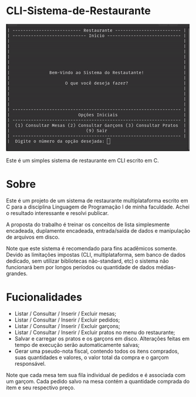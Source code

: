 # CLI-Sistema-de-Restaurante
![captura de tela animada](animated_screenshot.gif)

Este é um simples sistema de restaurante em CLI escrito em C.

# Sobre
Este é um projeto de um sistema de restaurante multiplataforma escrito em C para a disciplina Linguagem de Programação I de minha faculdade. Achei o resultado interessante e resolvi publicar.

A proposta do trabalho é treinar os conceitos de lista simplesmente encadeada, duplamente encadeada, entrada/saída de dados e manipulação de arquivos em disco.

Note que este sistema é recomendado para fins acadêmicos somente. Devido as limitações impostas (CLI, multiplataforma, sem banco de dados dedicado, sem utilizar bibliotecas não-standard, etc) o sistema não funcionará bem por longos períodos ou quantidade de dados médias-grandes.

# Fucionalidades
- Listar / Consultar / Inserir / Excluir mesas;
- Listar / Consultar / Inserir / Excluir pedidos;
- Listar / Consultar / Inserir / Excluir garçons;
- Listar / Consultar / Inserir / Excluir pratos no menu do restaurante;
- Salvar e carregar os pratos e os garçons em disco. Alterações feitas em tempo de execução serão automaticamente salvas;
- Gerar uma pseudo-nota fiscal, contendo todos os itens comprados, suas quantidades e valores, o valor total da compra e o garçom responsável.

Note que cada mesa tem sua fila individual de pedidos e é associada com um garçom.
Cada pedido salvo na mesa contém a quantidade comprada do item e seu respectivo preço.
